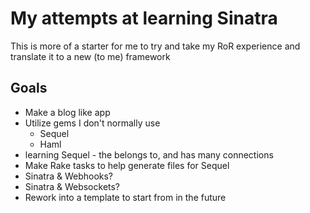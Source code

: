 # My attempts at learning Sinatra
This is more of a starter for me to try and take my RoR experience and translate it to a new (to me) framework

## Goals
- Make a blog like app 
- Utilize gems I don't normally use
  - Sequel
  - Haml
- learning Sequel - the belongs to, and has many connections
- Make Rake tasks to help generate files for Sequel
- Sinatra & Webhooks?
- Sinatra & Websockets?
- Rework into a template to start from in the future
